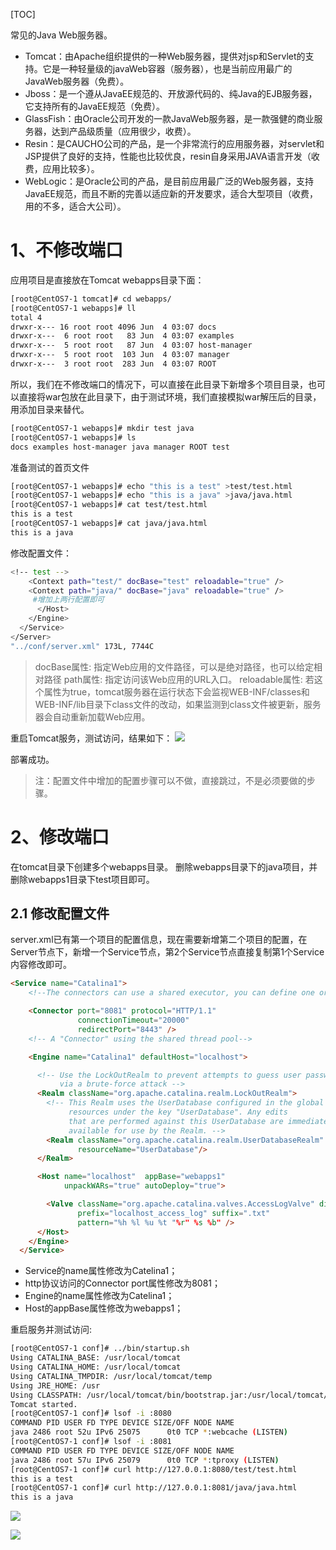 [TOC]

常见的Java Web服务器。

- Tomcat：由Apache组织提供的一种Web服务器，提供对jsp和Servlet的支持。它是一种轻量级的javaWeb容器（服务器），也是当前应用最广的JavaWeb服务器（免费）。
- Jboss：是一个遵从JavaEE规范的、开放源代码的、纯Java的EJB服务器，它支持所有的JavaEE规范（免费）。
- GlassFish：由Oracle公司开发的一款JavaWeb服务器，是一款强健的商业服务器，达到产品级质量（应用很少，收费）。
- Resin：是CAUCHO公司的产品，是一个非常流行的应用服务器，对servlet和JSP提供了良好的支持，性能也比较优良，resin自身采用JAVA语言开发（收费，应用比较多）。
- WebLogic：是Oracle公司的产品，是目前应用最广泛的Web服务器，支持JavaEE规范，而且不断的完善以适应新的开发要求，适合大型项目（收费，用的不多，适合大公司）。

# 1、不修改端口
应用项目是直接放在Tomcat webapps目录下面：
```bash
[root@CentOS7-1 tomcat]# cd webapps/
[root@CentOS7-1 webapps]# ll
total 4
drwxr-x--- 16 root root 4096 Jun  4 03:07 docs
drwxr-x---  6 root root   83 Jun  4 03:07 examples
drwxr-x---  5 root root   87 Jun  4 03:07 host-manager
drwxr-x---  5 root root  103 Jun  4 03:07 manager
drwxr-x---  3 root root  283 Jun  4 03:07 ROOT
```
所以，我们在不修改端口的情况下，可以直接在此目录下新增多个项目目录，也可以直接将war包放在此目录下，由于测试环境，我们直接模拟war解压后的目录，用添加目录来替代。
```bash
[root@CentOS7-1 webapps]# mkdir test java
[root@CentOS7-1 webapps]# ls
docs examples host-manager java manager ROOT test
```
准备测试的首页文件
```bash
[root@CentOS7-1 webapps]# echo "this is a test" >test/test.html
[root@CentOS7-1 webapps]# echo "this is a java" >java/java.html
[root@CentOS7-1 webapps]# cat test/test.html
this is a test
[root@CentOS7-1 webapps]# cat java/java.html
this is a java
```
修改配置文件：
```bash
<!-- test -->
    <Context path="test/" docBase="test" reloadable="true" />
    <Context path="java/" docBase="java" reloadable="true" />
     #增加上两行配置即可
      </Host>
    </Engine>
  </Service>
</Server>
"../conf/server.xml" 173L, 7744C
```
>docBase属性: 指定Web应用的文件路径，可以是绝对路径，也可以给定相对路径
>path属性: 指定访问该Web应用的URL入口。
>reloadable属性: 若这个属性为true，tomcat服务器在运行状态下会监视WEB-INF/classes和WEB-INF/lib目录下class文件的改动，如果监测到class文件被更新，服务器会自动重新加载Web应用。

重启Tomcat服务，测试访问，结果如下：
![](https://mmbiz.qpic.cn/mmbiz_png/tuSaKc6SfPpdCMDUzBD8Fu90JnqT0cMEo8w8ofnUlk10eqtPgloicEgdRiccQ6F2saaoj49g5G1M4rr00USHZMXQ/640?wx_fmt=png&tp=webp&wxfrom=5&wx_lazy=1&wx_co=1)

部署成功。
> 注：配置文件中增加的配置步骤可以不做，直接跳过，不是必须要做的步骤。

# 2、修改端口
在tomcat目录下创建多个webapps目录。
删除webapps目录下的java项目，并删除webapps1目录下test项目即可。

## 2.1 修改配置文件

server.xml已有第一个项目的配置信息，现在需要新增第二个项目的配置，在Server节点下，新增一个Service节点，第2个Service节点直接复制第1个Service内容修改即可。
```html
<Service name="Catalina1">
    <!--The connectors can use a shared executor, you can define one or more named thread pools-->

    <Connector port="8081" protocol="HTTP/1.1"
               connectionTimeout="20000"
               redirectPort="8443" />
    <!-- A "Connector" using the shared thread pool-->

    <Engine name="Catalina1" defaultHost="localhost">

      <!-- Use the LockOutRealm to prevent attempts to guess user passwords
           via a brute-force attack -->
      <Realm className="org.apache.catalina.realm.LockOutRealm">
        <!-- This Realm uses the UserDatabase configured in the global JNDI
             resources under the key "UserDatabase". Any edits
             that are performed against this UserDatabase are immediately
             available for use by the Realm. -->
        <Realm className="org.apache.catalina.realm.UserDatabaseRealm"
               resourceName="UserDatabase"/>
      </Realm>

      <Host name="localhost"  appBase="webapps1"
            unpackWARs="true" autoDeploy="true">

        <Valve className="org.apache.catalina.valves.AccessLogValve" directory="logs"
               prefix="localhost_access_log" suffix=".txt"
               pattern="%h %l %u %t "%r" %s %b" />
      </Host>
    </Engine>
  </Service>
```

- Service的name属性修改为Catelina1；
- http协议访问的Connector port属性修改为8081；
- Engine的name属性修改为Catelina1；
- Host的appBase属性修改为webapps1；

重启服务并测试访问:
```bash
[root@CentOS7-1 conf]# ../bin/startup.sh
Using CATALINA_BASE: /usr/local/tomcat
Using CATALINA_HOME: /usr/local/tomcat
Using CATALINA_TMPDIR: /usr/local/tomcat/temp
Using JRE_HOME: /usr
Using CLASSPATH: /usr/local/tomcat/bin/bootstrap.jar:/usr/local/tomcat/bin/tomcat-juli.jar
Tomcat started.
[root@CentOS7-1 conf]# lsof -i :8080
COMMAND PID USER FD TYPE DEVICE SIZE/OFF NODE NAME
java 2486 root 52u IPv6 25075      0t0 TCP *:webcache (LISTEN)
[root@CentOS7-1 conf]# lsof -i :8081
COMMAND PID USER FD TYPE DEVICE SIZE/OFF NODE NAME
java 2486 root 57u IPv6 25079      0t0 TCP *:tproxy (LISTEN)
[root@CentOS7-1 conf]# curl http://127.0.0.1:8080/test/test.html
this is a test
[root@CentOS7-1 conf]# curl http://127.0.0.1:8081/java/java.html
this is a java
```
![](https://mmbiz.qpic.cn/mmbiz_png/tuSaKc6SfPpdCMDUzBD8Fu90JnqT0cMEDwOB6qIgMLHGMSS5IqN6fFzzkhBywgyEtmXfiaWKfzO56ysrJAchBzA/640?wx_fmt=png&tp=webp&wxfrom=5&wx_lazy=1&wx_co=1)

![](https://mmbiz.qpic.cn/mmbiz_png/tuSaKc6SfPpdCMDUzBD8Fu90JnqT0cMEDwOB6qIgMLHGMSS5IqN6fFzzkhBywgyEtmXfiaWKfzO56ysrJAchBzA/640?wx_fmt=png&tp=webp&wxfrom=5&wx_lazy=1&wx_co=1)